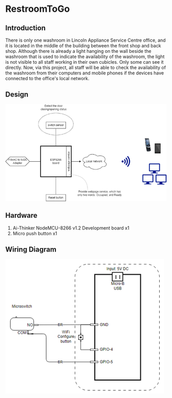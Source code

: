 # RestroomToGo
## Introduction
There is only one washroom in Lincoln Appliance Service Centre office, and it is located in the middle of the building between the front shop and back shop. Although there is already a light hanging on the wall beside the washroom that is used to indicate the availability of the washroom, the light is not visible to all staff working in their own cubicles. Only some can see it directly. Now, via this project, all staff will be able to check the availability of the washroom from their computers and mobile phones if the devices have connected to the office's local network.

## Design
![Structure diagram](README.assets/44.png)

## Hardware

1. Ai-Thinker NodeMCU-8266 v1.2 Development board x1
2. Micro push button x1

## Wiring Diagram

![20230921003825](README.assets/20230921003825.png)

